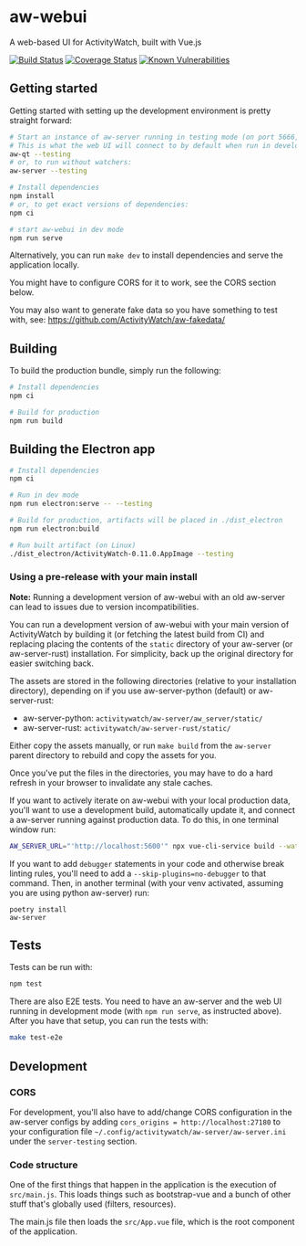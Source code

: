 # aw-webui

A web-based UI for ActivityWatch, built with Vue.js

[![Build Status](https://github.com/ActivityWatch/aw-webui/workflows/Build/badge.svg)](https://github.com/ActivityWatch/aw-webui/actions)
[![Coverage Status](https://codecov.io/gh/ActivityWatch/aw-webui/branch/master/graph/badge.svg)](https://codecov.io/gh/ActivityWatch/aw-webui)
[![Known Vulnerabilities](https://snyk.io/test/github/ActivityWatch/aw-webui/badge.svg)](https://snyk.io/test/github/ActivityWatch/aw-webui)

## Getting started

Getting started with setting up the development environment is pretty straight forward:

```bash
# Start an instance of aw-server running in testing mode (on port 5666, with a separate database),
# This is what the web UI will connect to by default when run in development mode.
aw-qt --testing
# or, to run without watchers:
aw-server --testing

# Install dependencies
npm install
# or, to get exact versions of dependencies:
npm ci

# start aw-webui in dev mode
npm run serve
```

Alternatively, you can run `make dev` to install dependencies and serve the application locally.

You might have to configure CORS for it to work, see the CORS section below.

You may also want to generate fake data so you have something to test with, see: https://github.com/ActivityWatch/aw-fakedata/

## Building

To build the production bundle, simply run the following:

```bash
# Install dependencies
npm ci

# Build for production
npm run build
```

## Building the Electron app

```bash
# Install dependencies
npm ci

# Run in dev mode
npm run electron:serve -- --testing

# Build for production, artifacts will be placed in ./dist_electron
npm run electron:build

# Run built artifact (on Linux)
./dist_electron/ActivityWatch-0.11.0.AppImage --testing
```

### Using a pre-release with your main install

**Note:** Running a development version of aw-webui with an old aw-server can lead to issues due to version incompatibilities.

You can run a development version of aw-webui with your main version of ActivityWatch by building it (or fetching the latest build from CI) and replacing placing the contents of the `static` directory of your aw-server (or aw-server-rust) installation. For simplicity, back up the original directory for easier switching back.

The assets are stored in the following directories (relative to your installation directory), depending on if you use aw-server-python (default) or aw-server-rust:

 - aw-server-python: `activitywatch/aw-server/aw_server/static/`
 - aw-server-rust: `activitywatch/aw-server-rust/static/`

Either copy the assets manually, or run `make build` from the `aw-server` parent directory to rebuild and copy the assets for you.

Once you've put the files in the directories, you may have to do a hard refresh in your browser to invalidate any stale caches.

If you want to actively iterate on aw-webui with your local production data, you'll want to use a development build, automatically update it, and connect a aw-server running against production data. To do this, in one terminal window run:

```bash
AW_SERVER_URL="'http://localhost:5600'" npx vue-cli-service build --watch --dest=../aw_server/static
```

If you want to add `debugger` statements in your code and otherwise break linting rules, you'll need to add a `--skip-plugins=no-debugger` to that command. Then,  in another terminal (with your venv activated, assuming you are using python aw-server) run:

```shell
poetry install
aw-server
```

## Tests

Tests can be run with:

```bash
npm test
```

There are also E2E tests. You need to have an aw-server and the web UI running in development mode (with `npm run serve`, as instructed above). After you have that setup, you can run the tests with:

```bash
make test-e2e
```

## Development

### CORS

For development, you'll also have to add/change CORS configuration in the
aw-server configs by adding `cors_origins = http://localhost:27180` to your
configuration file `~/.config/activitywatch/aw-server/aw-server.ini` under the
`server-testing` section.

### Code structure

One of the first things that happen in the application is the execution of `src/main.js`. This loads things such as bootstrap-vue and a bunch of other stuff that's globally used (filters, resources).

The main.js file then loads the `src/App.vue` file, which is the root component of the application.
